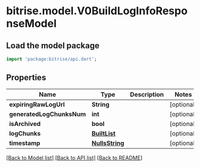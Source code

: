 # bitrise.model.V0BuildLogInfoResponseModel

## Load the model package
```dart
import 'package:bitrise/api.dart';
```

## Properties
Name | Type | Description | Notes
------------ | ------------- | ------------- | -------------
**expiringRawLogUrl** | **String** |  | [optional] 
**generatedLogChunksNum** | **int** |  | [optional] 
**isArchived** | **bool** |  | [optional] 
**logChunks** | [**BuiltList<V0BuildLogChunkItemResponseModel>**](V0BuildLogChunkItemResponseModel.md) |  | [optional] 
**timestamp** | [**NullsString**](NullsString.md) |  | [optional] 

[[Back to Model list]](../README.md#documentation-for-models) [[Back to API list]](../README.md#documentation-for-api-endpoints) [[Back to README]](../README.md)


